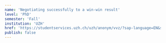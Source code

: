 ```yaml
---
name: 'Negotiating successfully to a win-win result'
level: 'PhD'
semester: 'Fall'
institution: 'UZH'
href: 'https://studentservices.uzh.ch/uzh/anonym/vvz/?sap-language=EN&sap-ui-language=EN#/details/2021/003/SM/50884564'
publish: false
---
```

